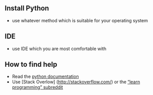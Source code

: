 ## Install Python

- use whatever method which is suitable for your operating system

## IDE

- use IDE which you are most comfortable with

## How to find help

- Read the [python documentation](https://docs.python.org/3/)
- Use [Stack Overlow] (<http://stackoverflow.com/>) or the [“learn programming” subreddit](http://reddit.com/r/learnprogramming/)
